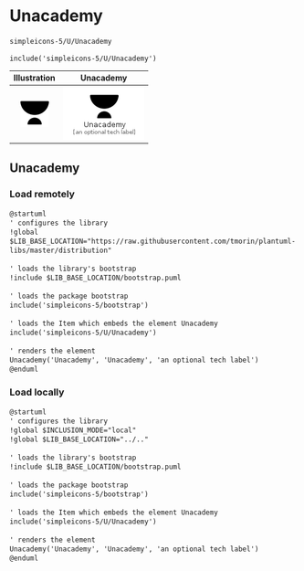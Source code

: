 # Unacademy


```text
simpleicons-5/U/Unacademy
```

```text
include('simpleicons-5/U/Unacademy')
```



| Illustration | Unacademy |
| :---: | :---: |
| ![illustration for Illustration](../../simpleicons-5/U/Unacademy.png) | ![illustration for Unacademy](../../simpleicons-5/U/Unacademy.Local.png) |




## Unacademy

### Load remotely
```plantuml
@startuml
' configures the library
!global $LIB_BASE_LOCATION="https://raw.githubusercontent.com/tmorin/plantuml-libs/master/distribution"

' loads the library's bootstrap
!include $LIB_BASE_LOCATION/bootstrap.puml

' loads the package bootstrap
include('simpleicons-5/bootstrap')

' loads the Item which embeds the element Unacademy
include('simpleicons-5/U/Unacademy')

' renders the element
Unacademy('Unacademy', 'Unacademy', 'an optional tech label')
@enduml
```

### Load locally
```plantuml
@startuml
' configures the library
!global $INCLUSION_MODE="local"
!global $LIB_BASE_LOCATION="../.."

' loads the library's bootstrap
!include $LIB_BASE_LOCATION/bootstrap.puml

' loads the package bootstrap
include('simpleicons-5/bootstrap')

' loads the Item which embeds the element Unacademy
include('simpleicons-5/U/Unacademy')

' renders the element
Unacademy('Unacademy', 'Unacademy', 'an optional tech label')
@enduml
```

